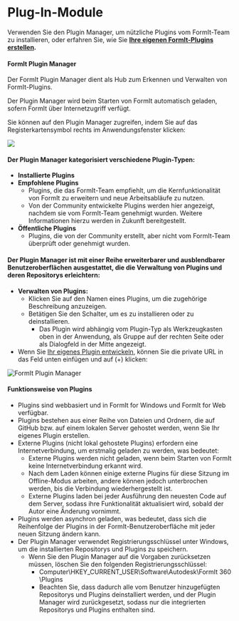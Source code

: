 # Plug-In-Module

Verwenden Sie den Plugin Manager, um nützliche Plugins vom FormIt-Team zu installieren, oder erfahren Sie, wie Sie [**Ihre eigenen FormIt-Plugins erstellen**](https://formit3d.github.io/FormItExamplePlugins/docs/HowToBuild.html)**.**

#### FormIt Plugin Manager

Der FormIt Plugin Manager dient als Hub zum Erkennen und Verwalten von FormIt-Plugins.

Der Plugin Manager wird beim Starten von FormIt automatisch geladen, sofern FormIt über Internetzugriff verfügt.

Sie können auf den Plugin Manager zugreifen, indem Sie auf das Registerkartensymbol rechts im Anwendungsfenster klicken:

![](https://formit3d.github.io/FormItExamplePlugins/docs/images/PluginManagerTab.PNG)

#### Der Plugin Manager kategorisiert verschiedene Plugin-Typen:

* **Installierte Plugins**
* **Empfohlene Plugins**
   * Plugins, die das FormIt-Team empfiehlt, um die Kernfunktionalität von FormIt zu erweitern und neue Arbeitsabläufe zu nutzen.
   * Von der Community entwickelte Plugins werden hier angezeigt, nachdem sie vom FormIt-Team genehmigt wurden. Weitere Informationen hierzu werden in Zukunft bereitgestellt.
* **Öffentliche Plugins**
   * Plugins, die von der Community erstellt, aber nicht vom FormIt-Team überprüft oder genehmigt wurden.

#### Der Plugin Manager ist mit einer Reihe erweiterbarer und ausblendbarer Benutzeroberflächen ausgestattet, die die Verwaltung von Plugins und deren Repositorys erleichtern:

* **Verwalten von Plugins:**
   * Klicken Sie auf den Namen eines Plugins, um die zugehörige Beschreibung anzuzeigen.
   * Betätigen Sie den Schalter, um es zu installieren oder zu deinstallieren.
      * Das Plugin wird abhängig vom Plugin-Typ als Werkzeugkasten oben in der Anwendung, als Gruppe auf der rechten Seite oder als Dialogfeld in der Mitte angezeigt.
* Wenn Sie [Ihr eigenes Plugin entwickeln](https://formit3d.github.io/FormItExamplePlugins/docs/HowToBuild.html), können Sie die private URL in das Feld unten einfügen und auf \(+\) klicken:

![FormIt Plugin Manager](https://formit3d.github.io/FormItExamplePlugins/docs/images/addNew.png)

#### Funktionsweise von Plugins

* Plugins sind webbasiert und in FormIt for Windows und FormIt for Web verfügbar.
* Plugins bestehen aus einer Reihe von Dateien und Ordnern, die auf GitHub bzw. auf einem lokalen Server gehostet werden, wenn Sie Ihr eigenes Plugin erstellen.
* Externe Plugins \(nicht lokal gehostete Plugins\) erfordern eine Internetverbindung, um erstmalig geladen zu werden, was bedeutet:
   * Externe Plugins werden nicht geladen, wenn beim Starten von FormIt keine Internetverbindung erkannt wird.
   * Nach dem Laden können einige externe Plugins für diese Sitzung im Offline-Modus arbeiten, andere können jedoch unterbrochen werden, bis die Verbindung wiederhergestellt ist.
   * Externe Plugins laden bei jeder Ausführung den neuesten Code auf dem Server, sodass ihre Funktionalität aktualisiert wird, sobald der Autor eine Änderung vornimmt.
* Plugins werden asynchron geladen, was bedeutet, dass sich die Reihenfolge der Plugins in der FormIt-Benutzeroberfläche mit jeder neuen Sitzung ändern kann.
* Der Plugin Manager verwendet Registrierungsschlüssel unter Windows, um die installierten Repositorys und Plugins zu speichern.
   * Wenn Sie den Plugin Manager auf die Vorgaben zurücksetzen müssen, löschen Sie den folgenden Registrierungsschlüssel:
      * Computer\HKEY\_CURRENT\_USER\Software\Autodesk\FormIt 360\Plugins
      * Beachten Sie, dass dadurch alle vom Benutzer hinzugefügten Repositorys und Plugins deinstalliert werden, und der Plugin Manager wird zurückgesetzt, sodass nur die integrierten Repositorys und Plugins enthalten sind.

